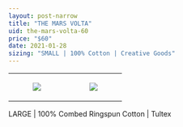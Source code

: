 ```yaml
---
layout: post-narrow
title: "THE MARS VOLTA"
uid: the-mars-volta-60
price: "$60"
date: 2021-01-28
sizing: "SMALL | 100% Cotton | Creative Goods"
---
```




<table style="width:100%;"><tr><td style="vertical-align:top;">
      <figure class="tmblr-full" data-orig-height="2048" data-orig-width="1365" data-orig-src="https://concertshirts.netlify.app/shirts/0196/0196-01.jpg"><img src="https://64.media.tumblr.com/b5ef5c74d1433e069625833387cc7953/febaf803e5b6a587-7e/s540x810/6dcd03e07ab3e143ca20376e9a172b85cbc8e117.jpg" data-orig-height="2048" data-orig-width="1365" data-orig-src="https://concertshirts.netlify.app/shirts/0196/0196-01.jpg"/></figure></td>
    <td style="vertical-align:top;">
      <figure class="tmblr-full" data-orig-height="2048" data-orig-width="1365" data-orig-src="https://concertshirts.netlify.app/shirts/0196/0196-02.jpg"><img src="https://64.media.tumblr.com/7971342a845ece2c831c5f62b9a290de/febaf803e5b6a587-a6/s540x810/31662a0f48656ebca3c7e55bbbfc02d47f9b9e20.jpg" data-orig-height="2048" data-orig-width="1365" data-orig-src="https://concertshirts.netlify.app/shirts/0196/0196-02.jpg"/></figure></td>
  </tr></table><p>
  LARGE | 100% Combed Ringspun Cotton | Tultex
</p>
